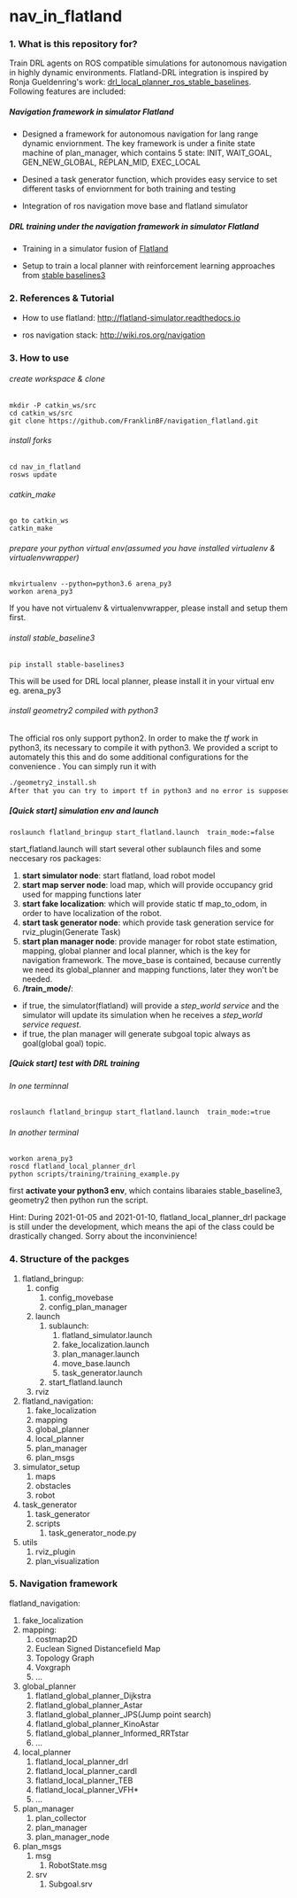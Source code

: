 # nav_in_flatland

### 1. What is this repository for?
Train DRL agents on ROS compatible simulations for autonomous navigation in highly dynamic environments. Flatland-DRL integration is inspired by Ronja Gueldenring's work: [drl_local_planner_ros_stable_baselines](https://github.com/RGring/drl_local_planner_ros_stable_baselines.git). Following features are included:

##### Navigation framework in simulator Flatland
* Designed a framework for autonomous navigation for lang range dynamic enviornment. The key framework is under a finite state machine of plan_manager, which contains 5 state: INIT, WAIT_GOAL, GEN_NEW_GLOBAL, REPLAN_MID, EXEC_LOCAL
*  Desined a task generator function, which provides easy service to set different tasks of enviornment for both training and testing

* Integration of ros navigation move base and flatland simulator

##### DRL training under the navigation framework in simulator Flatland
* Training in a simulator fusion of [Flatland](https://github.com/avidbots/flatland) 
  
* Setup to train a local planner with reinforcement learning approaches from [stable baselines3](https://github.com/DLR-RM/stable-baselines3.git)


### 2. References & Tutorial
* How to use flatland: http://flatland-simulator.readthedocs.io

* ros navigation stack: http://wiki.ros.org/navigation

### 3. How to use 

###### create workspace & clone

````
mkdir -P catkin_ws/src
cd catkin_ws/src
git clone https://github.com/FranklinBF/navigation_flatland.git
````

###### install forks
````
cd nav_in_flatland
rosws update
````

###### catkin_make
````
go to catkin_ws
catkin_make
````


###### prepare your python virtual env(assumed you have installed virtualenv & virtualenvwrapper)
````
mkvirtualenv --python=python3.6 arena_py3
workon arena_py3
````
If you have not virtualenv & virtualenvwrapper, please install and setup them first.

###### install stable_baseline3 
````
pip install stable-baselines3
````
This will be used for DRL local planner, please install it in your virtual env eg. arena_py3


###### install geometry2 compiled with python3 
The official ros only support python2. In order to make the $tf$ work in python3, its necessary to compile it with python3. We provided a script to automately this this
and do some additional configurations for the convenience . You can simply run it with 
````bash
./geometry2_install.sh
After that you can try to import tf in python3 and no error is supposed to be shown up.
````

##### [Quick start] simulation env and launch
````
roslaunch flatland_bringup start_flatland.launch  train_mode:=false
````
start_flatland.launch will start several other sublaunch files and some neccesary ros packages:
   1. **start simulator node**: start flatland, load robot model
   2. **start map server node**: load map, which will provide occupancy grid used for mapping functions later
   3. **start fake localization**: which will provide static tf map_to_odom, in order to have localization of the robot.
   4. **start task generator node**: which provide task generation service for rviz_plugin(Generate Task)
   5. **start plan manager node**: provide manager for robot state estimation, mapping, global planner and local planner,  which is the key for navigation framework. The move_base is contained, because currently we need its global_planner and mapping functions, later they won't be needed.
   6. **/train_mode/**: 
   * if true, the simulator(flatland) will provide a *step_world service* and the simulator will update its simulation when he receives a *step_world service request*.
   * if true, the plan manager will generate subgoal topic always as goal(global goal) topic.


##### [Quick start] test with DRL training 
###### In one terminnal
```bash
roslaunch flatland_bringup start_flatland.launch  train_mode:=true
```
###### In another terminal

```
workon arena_py3
roscd flatland_local_planner_drl
python scripts/training/training_example.py
```
first **activate your python3 env**, which contains libaraies stable_baseline3, geometry2
then python run the script.

Hint: During 2021-01-05 and 2021-01-10, flatland_local_planner_drl package is still under the development, which means the api of the class could be drastically changed. Sorry about the inconvinience!


### 4. Structure of the packges

1. flatland_bringup: 
   1. config
      1. config_movebase
      2. config_plan_manager
   2. launch
      1. sublaunch:
         1. flatland_simulator.launch
         2. fake_localization.launch
         3. plan_manager.launch
         4. move_base.launch
         5. task_generator.launch
      2. start_flatland.launch
   3. rviz
2. flatland_navigation:
   1. fake_localization 
   2. mapping
   3. global_planner
   4. local_planner
   5. plan_manager
   6. plan_msgs
3. simulator_setup
   1. maps
   2. obstacles
   3. robot
4. task_generator
   1. task_generator
   2. scripts
      1. task_generator_node.py
5. utils
   1. rviz_plugin
   2. plan_visualization


### 5. Navigation framework

flatland_navigation:
   1. fake_localization 
   2. mapping:
      1. costmap2D
      2. Euclean Signed Distancefield Map
      3. Topology Graph
      4. Voxgraph
      5. ...
   3. global_planner
      1. flatland_global_planner_Dijkstra
      2. flatland_global_planner_Astar
      3. flatland_global_planner_JPS(Jump point search)
      4. flatland_global_planner_KinoAstar 
      5. flatland_global_planner_Informed_RRTstar
      6. ...
   4. local_planner
      1. flatland_local_planner_drl
      2. flatland_local_planner_cardl
      3. flatland_local_planner_TEB
      4. flatland_local_planner_VFH*
      5. ...
   5. plan_manager
      1. plan_collector
      2. plan_manager
      3. plan_manager_node
   6. plan_msgs
      1. msg
         1. RobotState.msg
      2. srv
         1. Subgoal.srv



